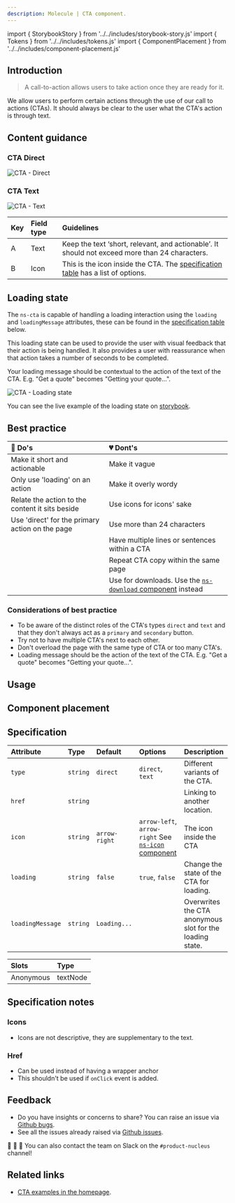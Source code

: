 ```yaml
---
description: Molecule | CTA component.
---
```


import { StorybookStory } from '../../includes/storybook-story.js'
import { Tokens } from '../../includes/tokens.js'
import { ComponentPlacement } from '../../includes/component-placement.js'

## Introduction

> A call-to-action allows users to take action once they are ready for it.

We allow users to perform certain actions through the use of our call to actions (CTAs). It should always be clear to the user what the CTA's action is through text.

## Content guidance

### CTA Direct

![CTA - Direct](https://user-images.githubusercontent.com/45626534/74147664-9d878400-4bfb-11ea-9c30-1ede80931c69.png)
### CTA Text

![CTA - Text](https://user-images.githubusercontent.com/45626534/74147667-9eb8b100-4bfb-11ea-9425-b7dbf2908a5d.png)

| Key | Field type | Guidelines |
| :--- | :--- | :--- |
| A | Text | Keep the text ‘short, relevant, and actionable’. It should not exceed more than 24 characters. |
| B | Icon | This is the icon inside the CTA. The [specification table](#specification) has a list of options. |

## Loading state

The `ns-cta` is capable of handling a loading interaction using the `loading` and `loadingMessage` attributes, these can be found in the [specification table](#specification) below.

This loading state can be used to provide the user with visual feedback that their action is being handled. It also provides a user with reassurance when that action takes a number of seconds to be completed. 

Your loading message should be contextual to the action of the text of the CTA. E.g. "Get a quote" becomes "Getting your quote...". 

![CTA - Loading state](https://user-images.githubusercontent.com/45626534/81697144-bc94ec80-945c-11ea-854a-39e0ecb86aa4.gif)

You can see the live example of the loading state on [storybook](https://www.britishgas.co.uk/nucleus/demo/index.html?path=/story/ns-cta--direct-button-loading).


## Best practice

| 💚 Do's | 💔 Dont's |
| :--- | :--- |
| Make it short and actionable | Make it vague |
| Only use 'loading' on an action | Make it overly wordy |
| Relate the action to the content it sits beside | Use icons for icons' sake |
| Use 'direct' for the primary action on the page | Use more than 24 characters |
|  | Have multiple lines or sentences within a CTA |
|  | Repeat CTA copy within the same page |
|  | Use for downloads. Use the [`ns-download` component](components/ns-download.md) instead |

### Considerations of best practice

* To be aware of the distinct roles of the CTA's types `direct` and `text` and that they don't always act as a `primary` and `secondary` button.
* Try not to have multiple CTA's next to each other.
* Don't overload the page with the same type of CTA or too many CTA's.
* Loading message should be the action of the text of the CTA. E.g. "Get a quote" becomes "Getting your quote...".

## Usage

<StorybookStory story="components-ns-cta--direct-link"></StorybookStory>

## Component placement

<ComponentPlacement component="ns-cta" parentComponents="ns-lockup,ns-landmark,ns-card,ns-form,ns-fieldset,ns-content"></ComponentPlacement>


## Specification

| Attribute | Type | Default | Options | Description |
| :--- | :--- | :--- | :--- | :--- |
| `type`    | `string` | `direct` | `direct`, `text` | Different variants of the CTA. |
| `href` | `string` |           || Linking to another location. |
| `icon`  | `string` | `arrow-right` | `arrow-left`, `arrow-right` See [`ns-icon` component](https://britishgas.design/components/ns-icon) | The icon inside the CTA |
| `loading` | `string` | `false` | `true`, `false` | Change the state of the CTA for loading. |
| `loadingMessage` | `string` | `Loading...` |  | Overwrites the CTA anonymous slot for the loading state. |

| Slots | Type |
| :--- | :--- |
| Anonymous | textNode |

## Specification notes

### Icons

* Icons are not descriptive, they are supplementary to the text.

### Href

* Can be used instead of having a wrapper anchor
* This shouldn't be used if `onClick` event is added.

<Tokens component="cta"></Tokens>

## Feedback

* Do you have insights or concerns to share? You can raise an issue via [Github bugs](https://github.com/ConnectedHomes/nucleus/issues/new?assignees=&labels=Bug&template=a--bug-report.md&title=[bug]%2[ns-cta]).
* See all the issues already raised via [Github issues](https://github.com/connectedHomes/nucleus/issues?utf8=%E2%9C%93&q=is%3Aopen+is%3Aissue+label%3ABug+[ns-cta]).

💩 🎉 🦄 You can also contact the team on Slack on the `#product-nucleus` channel!

## Related links

* [CTA examples in the homepage](https://britishgas.co.uk/nucleus/demo/index.html?path=/story/playground-homepage--2019-01).
